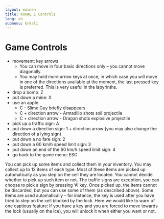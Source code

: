 ```yaml
---
layout: mainen
title: KRKAL 1 Controls
lang: en
submenu: krkal1
---
```

# Game Controls

* movement: key arrows
  * You can move in four basic directions only – you cannot move diagonally.
  * You may hold more arrow keys at once, in which case you will move in one of the directions available at the moment, the last pressed key is preferred. This is very useful in the labyrinths.
* drop a bomb: Z
* put down a mine: X
* use an apple:
  * C - Slime Guy briefly disappears
  * C + direction arrow - Armadillo shots soil projectile
  * C + direction arrow - Dragon shots explosive projectile
* pick up a traffic sign: A
* put down a direction sign: 1 + direction arrow (you may also change the direction of a lying sign)
* put down a no fare sign: 2
* put down a 60 km/h speed limit sign: 3
* put down an end of the 60 km/h speed limit sign: 4
* go back to the game menu: ESC

You can pick up some items and collect them in your inventory. You may 
collect up to 12 items of each type. Most of these items are picked up 
automatically as you step on the cell they are located. You cannot decide 
whether to pick up such item or not. The traffic signs are exception, you 
can choose to pick a sign by pressing ‘A’ key. Once picked up, the items 
cannot be discarded, but you can use some of them (as described above). 
Some items are used automatically – for instance, the key is used after 
you have tried to step on the cell blocked by the lock. Here we would 
like to warn of one captious feature: If you have a key and you are forced 
to move towards the lock (usually on the ice), you will unlock it when 
either you want or not.
